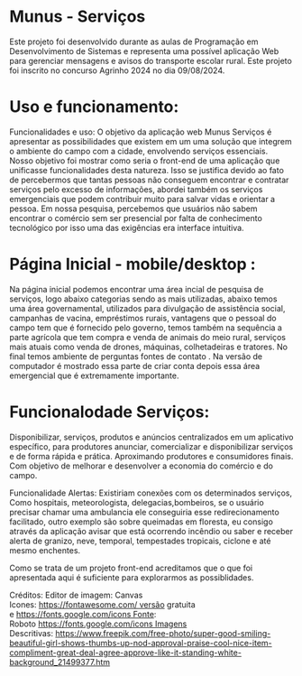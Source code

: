 # Munus - Serviços

Este projeto foi desenvolvido durante as aulas de Programação em Desenvolvimento de Sistemas e representa uma possível aplicação Web para gerenciar mensagens e avisos do transporte escolar rural. Este projeto foi inscrito no concurso Agrinho 2024 no dia 09/08/2024.

# Uso e funcionamento: 
Funcionalidades e uso: O objetivo da aplicação web Munus Serviços é apresentar as possibilidades que existem em um uma solução que integrem o ambiente do campo com a cidade, envolvendo serviços essenciais. Nosso objetivo foi mostrar como seria o front-end de uma aplicação que unificasse funcionalidades desta natureza. Isso se justifica devido ao fato de percebermos que tantas pessoas não conseguem encontrar e contratar serviços pelo excesso de informações, abordei também os serviços emergenciais que podem contribuir muito para salvar vidas e orientar a pessoa. Em nossa pesquisa, percebemos que usuários não sabem encontrar o comércio sem ser presencial por falta de conhecimento tecnológico por isso uma das exigências era interface intuitiva.

# Página Inicial - mobile/desktop :
Na página inicial podemos encontrar uma área incial de pesquisa de serviços, logo abaixo categorias sendo as mais utilizadas, abaixo temos uma área governamental, utilizados para divulgação de assistência social, campanhas de vacina, empréstimos rurais, vantagens que o pessoal do campo tem que é fornecido pelo governo, temos também na sequência a parte agrícola que tem compra e venda de animais do meio rural, serviços mais atuais como venda de drones, máquinas, colhetadeiras e tratores.
No final temos ambiente de perguntas fontes de contato .
 Na versão de computador é mostrado essa parte de criar conta depois essa área emergencial que é extremamente importante.

# Funcionalodade Serviços:
Disponibilizar, serviços, produtos e anúncios centralizados em um aplicativo específico, para produtores  anunciar, comercializar e disponibilizar serviços e  de forma rápida e prática. Aproximando produtores e consumidores finais. Com objetivo de melhorar e desenvolver a economia do comércio e do campo. 

Funcionalidade Alertas: Existiriam conexões com os determinados serviços,
Como hospitais, meteorologista, delegacias,bombeiros, se o usuário precisar chamar uma ambulancia ele conseguiria esse redirecionamento facilitado, outro exemplo são sobre queimadas em floresta, eu  consigo através da aplicação avisar que está ocorrendo incêndio ou saber e receber alerta de granizo, neve, temporal, tempestades tropicais, ciclone e até mesmo enchentes.

Como se trata de um projeto front-end acreditamos que o que foi apresentada aqui é suficiente para explorarmos as possiblidades.

Créditos: Editor de imagem: Canvas Icones: https://fontawesome.com/ versão gratuita e https://fonts.google.com/icons Fonte: Roboto https://fonts.google.com/icons Imagens Descritivas: https://www.freepik.com/free-photo/super-good-smiling-beautiful-girl-shows-thumbs-up-nod-approval-praise-cool-nice-item-compliment-great-deal-agree-approve-like-it-standing-white-background_21499377.htm
